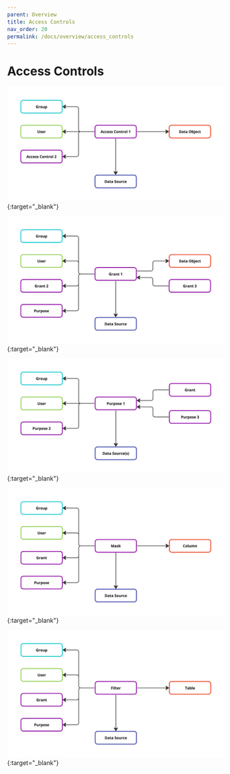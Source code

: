 ```yaml
---
parent: Overview
title: Access Controls
nav_order: 20
permalink: /docs/overview/access_controls
---
```


# Access Controls

[![Access Controls](/assets/images/Access_Controls.jpg)](/assets/images/Access_Controls.jpg){:target="_blank"}

[![Grants](/assets/images/Grants.jpg)](/assets/images/Grants.jpg){:target="_blank"}


[![Purposes](/assets/images/Purposes.jpg)](/assets/images/Purposes.jpg){:target="_blank"}


[![Masks](/assets/images/Masks.jpg)](/assets/images/Masks.jpg){:target="_blank"}


[![Filters](/assets/images/Filters.jpg)](/assets/images/Filters.jpg){:target="_blank"}



